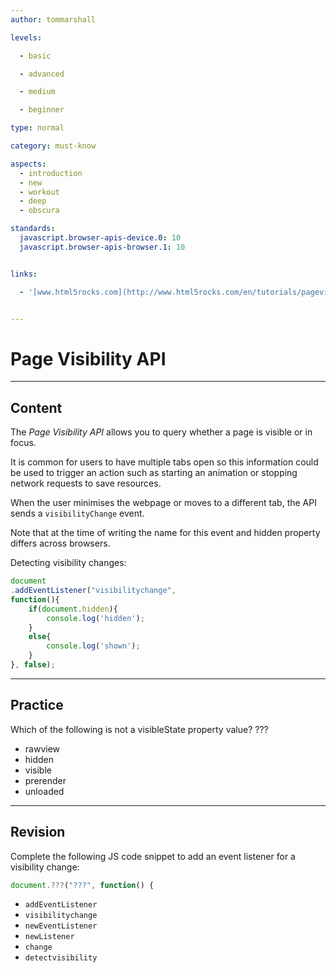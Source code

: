```yaml
---
author: tommarshall

levels:

  - basic

  - advanced

  - medium

  - beginner

type: normal

category: must-know

aspects:
  - introduction
  - new
  - workout
  - deep
  - obscura

standards:
  javascript.browser-apis-device.0: 10
  javascript.browser-apis-browser.1: 10


links:

  - '[www.html5rocks.com](http://www.html5rocks.com/en/tutorials/pagevisibility/intro/){website}'


---
```


# Page Visibility API

---
## Content

The *Page Visibility API* allows you to query whether a page is visible or in focus.

It is common for users to have multiple tabs open so this information could be used to trigger an action such as starting an animation or stopping network requests to save resources.

When the user minimises the webpage or moves to a different tab, the API sends a `visibilityChange` event.

Note that at the time of writing the name for this event and hidden property differs across browsers.

Detecting visibility changes:

```javascript
document
.addEventListener("visibilitychange",
function(){
	if(document.hidden){
		console.log('hidden');
	}
	else{
		console.log('shown');
	}
}, false);
```

---
## Practice

Which of the following is not a visibleState property value? ???


* rawview
* hidden
* visible
* prerender
* unloaded

---
## Revision

Complete the following JS code snippet to add an event listener for a visibility change:

```javascript
document.???("???", function() {
```


* `addEventListener`
* `visibilitychange`
* `newEventListener`
* `newListener`
* `change`
* `detectvisibility`
 
